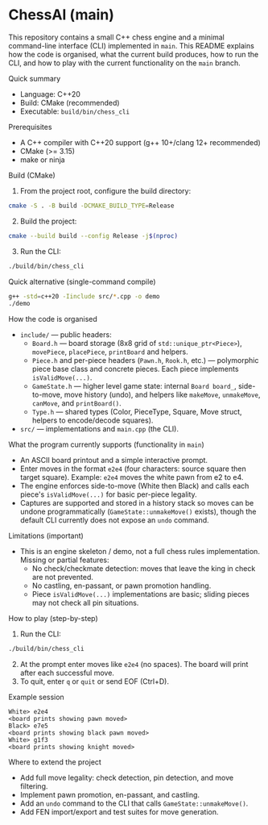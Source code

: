 # ChessAI (main)

This repository contains a small C++ chess engine and a minimal command-line interface (CLI) implemented in `main`. This README explains how the code is organised, what the current build produces, how to run the CLI, and how to play with the current functionality on the `main` branch.

Quick summary
- Language: C++20
- Build: CMake (recommended)
- Executable: `build/bin/chess_cli`

Prerequisites
- A C++ compiler with C++20 support (g++ 10+/clang 12+ recommended)
- CMake (>= 3.15)
- make or ninja

Build (CMake)
1. From the project root, configure the build directory:

```bash
cmake -S . -B build -DCMAKE_BUILD_TYPE=Release
```

2. Build the project:

```bash
cmake --build build --config Release -j$(nproc)
```

3. Run the CLI:

```bash
./build/bin/chess_cli
```

Quick alternative (single-command compile)
```bash
g++ -std=c++20 -Iinclude src/*.cpp -o demo
./demo
```

How the code is organised
- `include/` — public headers:
	- `Board.h` — board storage (8x8 grid of `std::unique_ptr<Piece>`), `movePiece`, `placePiece`, `printBoard` and helpers.
	- `Piece.h` and per-piece headers (`Pawn.h`, `Rook.h`, etc.) — polymorphic piece base class and concrete pieces. Each piece implements `isValidMove(...)`.
	- `GameState.h` — higher level game state: internal `Board board_`, side-to-move, move history (undo), and helpers like `makeMove`, `unmakeMove`, `canMove`, and `printBoard()`.
	- `Type.h` — shared types (Color, PieceType, Square, Move struct, helpers to encode/decode squares).
- `src/` — implementations and `main.cpp` (the CLI).

What the program currently supports (functionality in `main`)
- An ASCII board printout and a simple interactive prompt.
- Enter moves in the format `e2e4` (four characters: source square then target square). Example: `e2e4` moves the white pawn from e2 to e4.
- The engine enforces side-to-move (White then Black) and calls each piece's `isValidMove(...)` for basic per-piece legality.
- Captures are supported and stored in a history stack so moves can be undone programmatically (`GameState::unmakeMove()` exists), though the default CLI currently does not expose an `undo` command.

Limitations (important)
- This is an engine skeleton / demo, not a full chess rules implementation. Missing or partial features:
	- No check/checkmate detection: moves that leave the king in check are not prevented.
	- No castling, en-passant, or pawn promotion handling.
	- Piece `isValidMove(...)` implementations are basic; sliding pieces may not check all pin situations.

How to play (step-by-step)
1. Run the CLI:

```bash
./build/bin/chess_cli
```

2. At the prompt enter moves like `e2e4` (no spaces). The board will print after each successful move.
3. To quit, enter `q` or `quit` or send EOF (Ctrl+D).

Example session
```
White> e2e4
<board prints showing pawn moved>
Black> e7e5
<board prints showing black pawn moved>
White> g1f3
<board prints showing knight moved>
```

Where to extend the project
- Add full move legality: check detection, pin detection, and move filtering.
- Implement pawn promotion, en-passant, and castling.
- Add an `undo` command to the CLI that calls `GameState::unmakeMove()`.
- Add FEN import/export and test suites for move generation.


